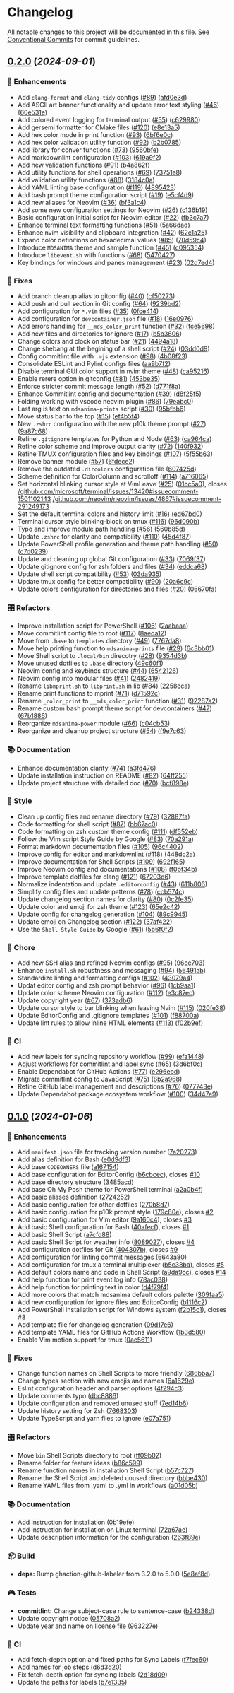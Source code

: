 # Changelog

<!-- markdownlint-disable -->

All notable changes to this project will be documented in this file. See [Conventional Commits](https://conventionalcommits.org/) for commit guidelines.

## [0.2.0](https://github.com/mdsanima-dev/dotfiles/compare/v0.1.0...v0.2.0) (_2024-09-01_)

### 🤿 Enhancements

- Add `clang-format` and `clang-tidy` configs ([#89](https://github.com/mdsanima-dev/dotfiles/issues/89)) ([afd0e3d](https://github.com/mdsanima-dev/dotfiles/commit/afd0e3dab43d26e3b2dd3ad5f6dcc99a04b41702))
- Add ASCII art banner functionality and update error text styling ([#46](https://github.com/mdsanima-dev/dotfiles/issues/46)) ([60e531e](https://github.com/mdsanima-dev/dotfiles/commit/60e531eb943cf210a4adeada46c4642b755414b3))
- Add colored event logging for terminal output ([#55](https://github.com/mdsanima-dev/dotfiles/issues/55)) ([c629980](https://github.com/mdsanima-dev/dotfiles/commit/c62998058ee8cbe4be23af00068fecf9643bcd00))
- Add gersemi formatter for CMake files ([#120](https://github.com/mdsanima-dev/dotfiles/issues/120)) ([e8e13a5](https://github.com/mdsanima-dev/dotfiles/commit/e8e13a5eac4db1e4397e3d8e29fd78fb6e84e126))
- Add hex color mode in print function ([#93](https://github.com/mdsanima-dev/dotfiles/issues/93)) ([6bf6e0c](https://github.com/mdsanima-dev/dotfiles/commit/6bf6e0c04358e048fee905366c296491c8315707))
- Add hex color validation utility function ([#92](https://github.com/mdsanima-dev/dotfiles/issues/92)) ([b2b0785](https://github.com/mdsanima-dev/dotfiles/commit/b2b0785aa05ba3460065dda66b1ed4ac6fba7d5f))
- Add library for conver functions ([#73](https://github.com/mdsanima-dev/dotfiles/issues/73)) ([9560bfe](https://github.com/mdsanima-dev/dotfiles/commit/9560bfee213b07e2aa98a5387d5abbb9a9e5053c))
- Add markdownlint configuration ([#103](https://github.com/mdsanima-dev/dotfiles/issues/103)) ([619a9f2](https://github.com/mdsanima-dev/dotfiles/commit/619a9f2c47339226bfc51d60a2551f9ca7bedebc))
- Add new validation functions ([#91](https://github.com/mdsanima-dev/dotfiles/issues/91)) ([b4a862f](https://github.com/mdsanima-dev/dotfiles/commit/b4a862f65c1e7cbf00f9f87139fcfbbebae86f79))
- Add utility functions for shell operations ([#69](https://github.com/mdsanima-dev/dotfiles/issues/69)) ([73751a8](https://github.com/mdsanima-dev/dotfiles/commit/73751a8cfbd52af8d8597ac01e6fb22c4ac9415a))
- Add validation utility functions ([#88](https://github.com/mdsanima-dev/dotfiles/issues/88)) ([3184c0a](https://github.com/mdsanima-dev/dotfiles/commit/3184c0a3db1b98c17956216d53bd5ed0419b5a4e))
- Add YAML linting base configuration ([#119](https://github.com/mdsanima-dev/dotfiles/issues/119)) ([4895423](https://github.com/mdsanima-dev/dotfiles/commit/489542354ccba40aef368074bb8ec12b5ab658e8))
- Add bash prompt theme configuration script ([#19](https://github.com/mdsanima-dev/dotfiles/issues/19)) ([e5cf4d9](https://github.com/mdsanima-dev/dotfiles/commit/e5cf4d98a7a98e0b98ad6ade34f5d32bfd522e34))
- Add new aliases for Neovim ([#36](https://github.com/mdsanima-dev/dotfiles/issues/36)) ([bf3a1c4](https://github.com/mdsanima-dev/dotfiles/commit/bf3a1c43df8a15335fc420bfb8913ef2510a8913))
- Add some new configuration settings for Neovim ([#26](https://github.com/mdsanima-dev/dotfiles/issues/26)) ([c136b19](https://github.com/mdsanima-dev/dotfiles/commit/c136b192f5cef2e27f4d6009fd28747c33eeafc6))
- Basic configuration initial script for Neovim editor ([#22](https://github.com/mdsanima-dev/dotfiles/issues/22)) ([fb3c7a7](https://github.com/mdsanima-dev/dotfiles/commit/fb3c7a75ab24d7863c0c5533bdb92f590d29839e))
- Enhance terminal text formatting functions ([#51](https://github.com/mdsanima-dev/dotfiles/issues/51)) ([5a66dad](https://github.com/mdsanima-dev/dotfiles/commit/5a66dad059184ddeb2b7f7ea9efe7258666762ea))
- Enhance nvim visibility and clipboard integration ([#42](https://github.com/mdsanima-dev/dotfiles/issues/42)) ([62c1a25](https://github.com/mdsanima-dev/dotfiles/commit/62c1a2558995a80c2c9bdcf9f10567e36fa7ade6))
- Expand color definitions on hexadecimal values ([#85](https://github.com/mdsanima-dev/dotfiles/issues/85)) ([70d59c4](https://github.com/mdsanima-dev/dotfiles/commit/70d59c4ca5cb97f3384118f949ab4d85c20e1853))
- Introduce `MDSANIMA` theme and sample function ([#45](https://github.com/mdsanima-dev/dotfiles/issues/45)) ([c095354](https://github.com/mdsanima-dev/dotfiles/commit/c095354dfbec7a8794849269dcebebae5d046e7a))
- Introduce `libevent.sh` with functions ([#68](https://github.com/mdsanima-dev/dotfiles/issues/68)) ([5470427](https://github.com/mdsanima-dev/dotfiles/commit/5470427dbb0124b08f1626660b0c6012dcf31f7a))
- Key bindings for windows and panes management ([#23](https://github.com/mdsanima-dev/dotfiles/issues/23)) ([02d7ed4](https://github.com/mdsanima-dev/dotfiles/commit/02d7ed44d30138ea6f445fd666eecac5889d8e8f))

### 🚧 Fixes

- Add branch cleanup alias to gitconfig ([#40](https://github.com/mdsanima-dev/dotfiles/issues/40)) ([cf50273](https://github.com/mdsanima-dev/dotfiles/commit/cf502730a3882e0dde2befa92065346a91310b6d))
- Add push and pull section in Git config ([#64](https://github.com/mdsanima-dev/dotfiles/issues/64)) ([9239bd2](https://github.com/mdsanima-dev/dotfiles/commit/9239bd2bb165d007bd73419a7273e7342ef9597d))
- Add configuration for `*.vim` files ([#35](https://github.com/mdsanima-dev/dotfiles/issues/35)) ([0fce414](https://github.com/mdsanima-dev/dotfiles/commit/0fce414ecc563fc76afc719cf9071a1ac6dc984d))
- Add configuration for `devcontainer.json` file ([#18](https://github.com/mdsanima-dev/dotfiles/issues/18)) ([16e0976](https://github.com/mdsanima-dev/dotfiles/commit/16e097619421412812ef975827d27900db2b5177))
- Add errors handling for `__mds_color_print` function ([#32](https://github.com/mdsanima-dev/dotfiles/issues/32)) ([fce5698](https://github.com/mdsanima-dev/dotfiles/commit/fce56989cc6b43a73b02ee11124951927d024903))
- Add new files and directories for ignore ([#17](https://github.com/mdsanima-dev/dotfiles/issues/17)) ([b5b3606](https://github.com/mdsanima-dev/dotfiles/commit/b5b360604a75d4092588630f577328db24a58e7a))
- Change colors and clock on status bar ([#21](https://github.com/mdsanima-dev/dotfiles/issues/21)) ([4494a18](https://github.com/mdsanima-dev/dotfiles/commit/4494a181cba2e35df104a5da6f90b9eafa5c5932))
- Change shebang at the begining of a shell script ([#24](https://github.com/mdsanima-dev/dotfiles/issues/24)) ([03dd0d9](https://github.com/mdsanima-dev/dotfiles/commit/03dd0d9eafc8ccd35966582a1c2588c0423fa3f7))
- Config commitlint file with `.mjs` extension ([#98](https://github.com/mdsanima-dev/dotfiles/issues/98)) ([4b08f23](https://github.com/mdsanima-dev/dotfiles/commit/4b08f23842bf48b40573561fe1b81a6f12bc8ba4))
- Consolidate ESLint and Pylint configs files ([aa9b7f2](https://github.com/mdsanima-dev/dotfiles/commit/aa9b7f23842a53dfaad6d0b53c917f8102cb1dd7))
- Disable terminal GUI color support in nvim theme ([#48](https://github.com/mdsanima-dev/dotfiles/issues/48)) ([ca95216](https://github.com/mdsanima-dev/dotfiles/commit/ca9521674ae4ebcf26cd5ab3c26417f48c206dcf))
- Enable rerere option in gitconfig ([#81](https://github.com/mdsanima-dev/dotfiles/issues/81)) ([453be35](https://github.com/mdsanima-dev/dotfiles/commit/453be35924e4be5aaa308b9e630a2920f9109504))
- Enforce stricter commit message length ([#52](https://github.com/mdsanima-dev/dotfiles/issues/52)) ([d771f8a](https://github.com/mdsanima-dev/dotfiles/commit/d771f8a255035dab0591a7d397f879317a3f7426))
- Enhance Commitlint config and documentation ([#39](https://github.com/mdsanima-dev/dotfiles/issues/39)) ([d8f25f5](https://github.com/mdsanima-dev/dotfiles/commit/d8f25f501daa080df5f47173fafd7aff5f18a241))
- Folding working with vscode neovim plugin ([#86](https://github.com/mdsanima-dev/dotfiles/issues/86)) ([79eabc0](https://github.com/mdsanima-dev/dotfiles/commit/79eabc0e97a5e5e4555ebd96ad4df7c26ecb1c36))
- Last arg is text on `mdsanima-prints` script ([#30](https://github.com/mdsanima-dev/dotfiles/issues/30)) ([95bfbb6](https://github.com/mdsanima-dev/dotfiles/commit/95bfbb6e0f414cfabb94e29da82216fc79e9ae14))
- Move status bar to the top ([#15](https://github.com/mdsanima-dev/dotfiles/issues/15)) ([ef4b5f4](https://github.com/mdsanima-dev/dotfiles/commit/ef4b5f4cc2cf4dd4fbb9b497b0c7e5acbf7dc32b))
- New `.zshrc` configuration with the new p10k theme prompt ([#27](https://github.com/mdsanima-dev/dotfiles/issues/27)) ([9a87c68](https://github.com/mdsanima-dev/dotfiles/commit/9a87c68eeef13bb156c3a05d2254a5718294d48f))
- Refine `.gitignore` templates for Python and Node ([#63](https://github.com/mdsanima-dev/dotfiles/issues/63)) ([ca964ca](https://github.com/mdsanima-dev/dotfiles/commit/ca964ca820db126a3f9d73e1284da5c9518809ad))
- Refine color scheme and improve output clarity ([#72](https://github.com/mdsanima-dev/dotfiles/issues/72)) ([140f932](https://github.com/mdsanima-dev/dotfiles/commit/140f932898e69843f7568ec7238d62be4475780b))
- Refine TMUX configuration files and key bindings ([#107](https://github.com/mdsanima-dev/dotfiles/issues/107)) ([5f55b63](https://github.com/mdsanima-dev/dotfiles/commit/5f55b6324ac811048563486852180e08e44dfff6))
- Remove banner module ([#57](https://github.com/mdsanima-dev/dotfiles/issues/57)) ([6fdece2](https://github.com/mdsanima-dev/dotfiles/commit/6fdece2abd32f5840417059ee175c703d62a4852))
- Remove the outdated `.dircolors` configuration file ([607425d](https://github.com/mdsanima-dev/dotfiles/commit/607425daa788a1a6c20ca32c93aed14d466fa4f3))
- Scheme definition for ColorColumn and scrolloff ([#114](https://github.com/mdsanima-dev/dotfiles/issues/114)) ([a716065](https://github.com/mdsanima-dev/dotfiles/commit/a7160657ffc424d4791119943b840957cc05c775))
- Set horizontal blinking cursor style at VimLeave ([#25](https://github.com/mdsanima-dev/dotfiles/issues/25)) ([01cc5a0](https://github.com/mdsanima-dev/dotfiles/commit/01cc5a01d4fffd4be7d8221ab9a542329aedb3e9)), closes [/github.com/microsoft/terminal/issues/13420#issuecomment-1501102143](https://github.com/mdsanima-dev//github.com/microsoft/terminal/issues/13420/issues/issuecomment-1501102143) [/github.com/neovim/neovim/issues/4867#issuecomment-291249173](https://github.com/mdsanima-dev//github.com/neovim/neovim/issues/4867/issues/issuecomment-291249173)
- Set the default terminal colors and history limit ([#16](https://github.com/mdsanima-dev/dotfiles/issues/16)) ([ed67bd0](https://github.com/mdsanima-dev/dotfiles/commit/ed67bd0da34f5d05c7af2cfba811c168c4117944))
- Terminal cursor style blinking-block on tmux ([#116](https://github.com/mdsanima-dev/dotfiles/issues/116)) ([96d090b](https://github.com/mdsanima-dev/dotfiles/commit/96d090bb6148f0e5df033271d70336c7fa5d99d4))
- Typo and improve module path handling ([#56](https://github.com/mdsanima-dev/dotfiles/issues/56)) ([560b85d](https://github.com/mdsanima-dev/dotfiles/commit/560b85d688aab93b3df2dba9e00eca7360e1d86a))
- Update `.zshrc` for clarity and compatibility ([#110](https://github.com/mdsanima-dev/dotfiles/issues/110)) ([45d4f87](https://github.com/mdsanima-dev/dotfiles/commit/45d4f877738e45387725ccf59fafe6819072cbc9))
- Update PowerShell profile generation and theme path handling ([#50](https://github.com/mdsanima-dev/dotfiles/issues/50)) ([c7d0239](https://github.com/mdsanima-dev/dotfiles/commit/c7d0239cf9d8374354d9965604fcab43c2e3cf82))
- Update and cleaning up global Git configuration ([#33](https://github.com/mdsanima-dev/dotfiles/issues/33)) ([7069f37](https://github.com/mdsanima-dev/dotfiles/commit/7069f37115771244f48200187eec18b6e0808924))
- Update gitignore config for zsh folders and files ([#34](https://github.com/mdsanima-dev/dotfiles/issues/34)) ([eddca68](https://github.com/mdsanima-dev/dotfiles/commit/eddca6851c9c603854d3f37e1ae71aa74c69e9c2))
- Update shell script compatibility ([#53](https://github.com/mdsanima-dev/dotfiles/issues/53)) ([03da935](https://github.com/mdsanima-dev/dotfiles/commit/03da93555f9ad0b57b8c61dd173fca670b79dd3f))
- Update tmux config for better compatibility ([#90](https://github.com/mdsanima-dev/dotfiles/issues/90)) ([20a6c9c](https://github.com/mdsanima-dev/dotfiles/commit/20a6c9c5fc91ab20463248da75c2819a666fe6d5))
- Update colors configuration for directories and files ([#20](https://github.com/mdsanima-dev/dotfiles/issues/20)) ([06670fa](https://github.com/mdsanima-dev/dotfiles/commit/06670fa79cc5a01a169217c43ed166e968330c2a))

### 🎛️  Refactors

- Improve installation script for PowerShell ([#106](https://github.com/mdsanima-dev/dotfiles/issues/106)) ([2aabaaa](https://github.com/mdsanima-dev/dotfiles/commit/2aabaaa058f62389f30a8cca7e4814aa4bd98d4c))
- Move commitlint config file to root ([#117](https://github.com/mdsanima-dev/dotfiles/issues/117)) ([8aeda12](https://github.com/mdsanima-dev/dotfiles/commit/8aeda12ee6132ae0cc8d7b52f94e3e518cdd975c))
- Move from `.base` to `templates` directory ([#49](https://github.com/mdsanima-dev/dotfiles/issues/49)) ([7767da8](https://github.com/mdsanima-dev/dotfiles/commit/7767da85336c31687f2ef674e649acc25ac21853))
- Move help printing function to `mdsanima-prints` file ([#29](https://github.com/mdsanima-dev/dotfiles/issues/29)) ([6c3bb01](https://github.com/mdsanima-dev/dotfiles/commit/6c3bb010bd3b34735608e893f2cc88e482307f59))
- Move Shell script to `.local/bin` direcotry ([#28](https://github.com/mdsanima-dev/dotfiles/issues/28)) ([9354d3b](https://github.com/mdsanima-dev/dotfiles/commit/9354d3b653d5f532acfb4eccbdd8e04b1d3cd457))
- Move unused dotfiles to `.base` directory ([49c60f1](https://github.com/mdsanima-dev/dotfiles/commit/49c60f1a9e1e641a473d694a96e8ea1874ad2006))
- Neovim config and keybinds structure ([#44](https://github.com/mdsanima-dev/dotfiles/issues/44)) ([6542126](https://github.com/mdsanima-dev/dotfiles/commit/65421262263b117ca15e06d6d3054e90bf180400))
- Neovim config into modular files ([#41](https://github.com/mdsanima-dev/dotfiles/issues/41)) ([2482419](https://github.com/mdsanima-dev/dotfiles/commit/2482419e8ce9e493a5d04b6910e07d249ca010d3))
- Rename `libmprint.sh` to `libprint.sh` in lib ([#84](https://github.com/mdsanima-dev/dotfiles/issues/84)) ([2258cca](https://github.com/mdsanima-dev/dotfiles/commit/2258cca02c4c87ea4cd9b919d74f9dd4dffb4de9))
- Rename print functions to mprint ([#71](https://github.com/mdsanima-dev/dotfiles/issues/71)) ([d71592c](https://github.com/mdsanima-dev/dotfiles/commit/d71592c44d3bfe2d1a582a94d556d8e92cab700a))
- Rename `_color_print` to `__mds_color_print` function ([#31](https://github.com/mdsanima-dev/dotfiles/issues/31)) ([92287a2](https://github.com/mdsanima-dev/dotfiles/commit/92287a29da550e287949d5299932dd2b33a09b31))
- Rename custom bash prompt theme script for devcontainers ([#47](https://github.com/mdsanima-dev/dotfiles/issues/47)) ([67b1886](https://github.com/mdsanima-dev/dotfiles/commit/67b18869468e59a8cfbc739058531b9ab7b6755f))
- Reorganize `mdsanima-power` module ([#66](https://github.com/mdsanima-dev/dotfiles/issues/66)) ([c04cb53](https://github.com/mdsanima-dev/dotfiles/commit/c04cb535f08380cfe50ef412750eeee71d6bf269))
- Reorganize and cleanup project structure ([#54](https://github.com/mdsanima-dev/dotfiles/issues/54)) ([f9e7c63](https://github.com/mdsanima-dev/dotfiles/commit/f9e7c63c1913b65e6ce6a84686c8a74dcae13884))

### 📚 Documentation

- Enhance documentation clarity ([#74](https://github.com/mdsanima-dev/dotfiles/issues/74)) ([a3fd476](https://github.com/mdsanima-dev/dotfiles/commit/a3fd4761e1f069e6886da79003bd6156022b9122))
- Update installation instruction on README ([#82](https://github.com/mdsanima-dev/dotfiles/issues/82)) ([64ff255](https://github.com/mdsanima-dev/dotfiles/commit/64ff25502910603ea4770647b2be3090b23a6889))
- Update project structure with detailed doc ([#70](https://github.com/mdsanima-dev/dotfiles/issues/70)) ([bcf898e](https://github.com/mdsanima-dev/dotfiles/commit/bcf898ef8e85b306304c6708dcc19fbe8c0ab099))

### 🧢 Style

- Clean up config files and rename directory ([#79](https://github.com/mdsanima-dev/dotfiles/issues/79)) ([32887fa](https://github.com/mdsanima-dev/dotfiles/commit/32887fa3d70e02e53ba0f361940407119b03a1d2))
- Code formatting for shell script ([#87](https://github.com/mdsanima-dev/dotfiles/issues/87)) ([bb67ac0](https://github.com/mdsanima-dev/dotfiles/commit/bb67ac00eff89daf26794f734d6396f5258fffbe))
- Code formatting on zsh custom theme config ([#111](https://github.com/mdsanima-dev/dotfiles/issues/111)) ([df552eb](https://github.com/mdsanima-dev/dotfiles/commit/df552eb87bb1ba38d7173583f6d689a79367acac))
- Follow the Vim script Style Guide by Google ([#83](https://github.com/mdsanima-dev/dotfiles/issues/83)) ([70a291a](https://github.com/mdsanima-dev/dotfiles/commit/70a291a4f5747a670dd1a87d799439eb36cf770a))
- Format markdown documentation files ([#105](https://github.com/mdsanima-dev/dotfiles/issues/105)) ([96c4402](https://github.com/mdsanima-dev/dotfiles/commit/96c440294e043220ec02259487e6e6b28087bd13))
- Improve config for editor and markdownlint ([#118](https://github.com/mdsanima-dev/dotfiles/issues/118)) ([448dc2a](https://github.com/mdsanima-dev/dotfiles/commit/448dc2a4b6385e9eca2954026999f077d823293c))
- Improve documentation for Shell Scripts ([#109](https://github.com/mdsanima-dev/dotfiles/issues/109)) ([692f165](https://github.com/mdsanima-dev/dotfiles/commit/692f165cc982089fc20eab269548f75568aa0290))
- Improve Neovim config and documentations ([#108](https://github.com/mdsanima-dev/dotfiles/issues/108)) ([f0bf34b](https://github.com/mdsanima-dev/dotfiles/commit/f0bf34b42777fc8727a7a2399326f0c6ae9d86e5))
- Improve template dotfiles for clang ([#121](https://github.com/mdsanima-dev/dotfiles/issues/121)) ([67203d6](https://github.com/mdsanima-dev/dotfiles/commit/67203d628201d17bfdac26f62bb42fc3bfe79229))
- Normalize indentation and update `.editorconfig` ([#43](https://github.com/mdsanima-dev/dotfiles/issues/43)) ([611b806](https://github.com/mdsanima-dev/dotfiles/commit/611b806555a116b8b9f62023c47bffd89ecac8f2))
- Simplify config files and update patterns ([#78](https://github.com/mdsanima-dev/dotfiles/issues/78)) ([ccb574c](https://github.com/mdsanima-dev/dotfiles/commit/ccb574c3c9bfabfd09f70234c7e0c9db40316161))
- Update changelog section names for clarity ([#80](https://github.com/mdsanima-dev/dotfiles/issues/80)) ([0c2fe35](https://github.com/mdsanima-dev/dotfiles/commit/0c2fe35bd21a6312a0f1aea0c61373484f08e813))
- Update color and emoji for zsh theme ([#123](https://github.com/mdsanima-dev/dotfiles/issues/123)) ([65e2c42](https://github.com/mdsanima-dev/dotfiles/commit/65e2c4224beadcdcef7df7ab7722c11f69eab112))
- Update config for changelog generation ([#104](https://github.com/mdsanima-dev/dotfiles/issues/104)) ([89c9945](https://github.com/mdsanima-dev/dotfiles/commit/89c9945847196ef183afc0d7c4d1d835c7172fb5))
- Update emoji on Changelog section ([#122](https://github.com/mdsanima-dev/dotfiles/issues/122)) ([37af422](https://github.com/mdsanima-dev/dotfiles/commit/37af42249384e628a3097d86a98d05d09b33d018))
- Use the `Shell Style Guide` by Google ([#61](https://github.com/mdsanima-dev/dotfiles/issues/61)) ([5b6f0f2](https://github.com/mdsanima-dev/dotfiles/commit/5b6f0f21eeaf2c57f8c1c1c4e64cdb06bd3dc2a5))

### 📮 Chore

- Add new SSH alias and refined Neovim configs ([#95](https://github.com/mdsanima-dev/dotfiles/issues/95)) ([96ce703](https://github.com/mdsanima-dev/dotfiles/commit/96ce703d8642c5c67490fd332e5f2d4bfa7e79e3))
- Enhance `install.sh` robustness and messaging ([#94](https://github.com/mdsanima-dev/dotfiles/issues/94)) ([56491ab](https://github.com/mdsanima-dev/dotfiles/commit/56491abcbf4c5486bb07a38ab5e27d734b7d3887))
- Standardize linting and formatting configs ([#102](https://github.com/mdsanima-dev/dotfiles/issues/102)) ([43079a4](https://github.com/mdsanima-dev/dotfiles/commit/43079a45eae36423a810e44c0dff7b025099ac5f))
- Updat editor config and zsh prompt behavior ([#96](https://github.com/mdsanima-dev/dotfiles/issues/96)) ([1cb9aa1](https://github.com/mdsanima-dev/dotfiles/commit/1cb9aa1b4c86503a7c6503c46d4d121c6e499b99))
- Update color scheme Neovim configuration ([#112](https://github.com/mdsanima-dev/dotfiles/issues/112)) ([e3c87ec](https://github.com/mdsanima-dev/dotfiles/commit/e3c87ec4cf748d12157ac4c3691dfbebe8b8e731))
- Update copyright year ([#67](https://github.com/mdsanima-dev/dotfiles/issues/67)) ([373adb6](https://github.com/mdsanima-dev/dotfiles/commit/373adb613889abd1fcb1512e2c7c10f2bc329e37))
- Update cursor style to bar blinking when leaving Nvim ([#115](https://github.com/mdsanima-dev/dotfiles/issues/115)) ([020fe38](https://github.com/mdsanima-dev/dotfiles/commit/020fe38483b02871ea6a12be93266de6bd7ba190))
- Update EditorConfig and .gitignore templates ([#101](https://github.com/mdsanima-dev/dotfiles/issues/101)) ([f88700a](https://github.com/mdsanima-dev/dotfiles/commit/f88700a01aebb7c30e0ee75c4f539e920811373a))
- Update lint rules to allow inline HTML elements ([#113](https://github.com/mdsanima-dev/dotfiles/issues/113)) ([f02b9ef](https://github.com/mdsanima-dev/dotfiles/commit/f02b9ef6193db5214c3dde7c9db30ec19d14c268))

### 🚆 CI

- Add new labels for syncing repository workflow ([#99](https://github.com/mdsanima-dev/dotfiles/issues/99)) ([efa1448](https://github.com/mdsanima-dev/dotfiles/commit/efa1448f3061eaeac59f000b9582e8005d5f3109))
- Adjust workflows for commitlint and label sync ([#65](https://github.com/mdsanima-dev/dotfiles/issues/65)) ([3d6bf0c](https://github.com/mdsanima-dev/dotfiles/commit/3d6bf0cc56f2cd7aa38287ba9045b792d35177dd))
- Enable Dependabot for GitHub Actions ([#77](https://github.com/mdsanima-dev/dotfiles/issues/77)) ([e296ebd](https://github.com/mdsanima-dev/dotfiles/commit/e296ebd92d1b9417fcc74f8ff0e9ef8876847575))
- Migrate commitlint config to JavaScript ([#75](https://github.com/mdsanima-dev/dotfiles/issues/75)) ([8b2a968](https://github.com/mdsanima-dev/dotfiles/commit/8b2a96890f34049b7a1b698c3730fd598f5365a7))
- Refine GitHub label management and descriptions ([#76](https://github.com/mdsanima-dev/dotfiles/issues/76)) ([077743e](https://github.com/mdsanima-dev/dotfiles/commit/077743e4110d396a7ff8f3918474233d87d24a60))
- Update Dependabot package ecosystem workflow ([#100](https://github.com/mdsanima-dev/dotfiles/issues/100)) ([34d47e9](https://github.com/mdsanima-dev/dotfiles/commit/34d47e9bfc574583f6976fd3f490e17865a687a1))

## [0.1.0](https://github.com/mdsanima-dev/dotfiles/releases/tag/v0.1.0) (_2024-01-06_)

### 🤿 Enhancements

- Add `manifest.json` file for tracking version number ([7a20273](https://github.com/mdsanima-dev/dotfiles/commit/7a20273746c86b63c24b702c1b36cb2c6db19608))
- Add alias definition for Bash ([e0d9df3](https://github.com/mdsanima-dev/dotfiles/commit/e0d9df36f1d2a8de8aef59265f210c38fc726f1d))
- Add base `CODEOWNERS` file ([a167154](https://github.com/mdsanima-dev/dotfiles/commit/a167154c6bcb237d960faf6bdfd58fc6f490ad78))
- Add base configuration for EditorConfig ([b6cbcec](https://github.com/mdsanima-dev/dotfiles/commit/b6cbcec4bf73c201267d66b9855420e6194d8e4e)), closes [#10](https://github.com/mdsanima-dev/dotfiles/issues/10)
- Add base directory structure ([3485acd](https://github.com/mdsanima-dev/dotfiles/commit/3485acd60bfb3f57bc250e0888a1fec9eabd43e2))
- Add base Oh My Posh theme for PowerShell terminal ([a2a0b4f](https://github.com/mdsanima-dev/dotfiles/commit/a2a0b4f4ee3750ddad6048f6c12b8066128270d3))
- Add basic aliases definition ([2724252](https://github.com/mdsanima-dev/dotfiles/commit/272425272fe14ef0d7350774a06bd521c75b2a74))
- Add basic configuration for other dotfiles ([270b8d7](https://github.com/mdsanima-dev/dotfiles/commit/270b8d76a1de3cffb0cc2454e4ff176bb69bc57d))
- Add basic configuration for p10k prompt style ([179c80e](https://github.com/mdsanima-dev/dotfiles/commit/179c80edd341f20ca31c90cdbf9dc0a21e1066ea)), closes [#2](https://github.com/mdsanima-dev/dotfiles/issues/2)
- Add basic configuration for Vim editor ([9a160c4](https://github.com/mdsanima-dev/dotfiles/commit/9a160c424f34bada9ddbcab238bfb8cee2d5688f)), closes [#3](https://github.com/mdsanima-dev/dotfiles/issues/3)
- Add basic Shell configuration for Bash ([40afecf](https://github.com/mdsanima-dev/dotfiles/commit/40afecfc23fab4aeacce547ed61ecee631a291dd)), closes [#1](https://github.com/mdsanima-dev/dotfiles/issues/1)
- Add basic Shell Script ([a7cfd88](https://github.com/mdsanima-dev/dotfiles/commit/a7cfd8807a1cf242fb2cc808a68a588e8d91071b))
- Add basic Shell Script for weather info ([8089027](https://github.com/mdsanima-dev/dotfiles/commit/8089027f1c21abcd71e6280ad449b6797ebb6244)), closes [#4](https://github.com/mdsanima-dev/dotfiles/issues/4)
- Add configuration dotfiles for Git ([404307b](https://github.com/mdsanima-dev/dotfiles/commit/404307bb5121fde0bf67989f2b191b93122a37b7)), closes [#9](https://github.com/mdsanima-dev/dotfiles/issues/9)
- Add configuration for linting commit messages ([6643a80](https://github.com/mdsanima-dev/dotfiles/commit/6643a809b47f3027600d1b26d5e3945b56ada537))
- Add configuration for tmux a terminal multiplexer ([b5c38ba](https://github.com/mdsanima-dev/dotfiles/commit/b5c38badcebb7f0c5be40f11b9e1a741df80e81f)), closes [#5](https://github.com/mdsanima-dev/dotfiles/issues/5)
- Add default colors name and code in Shell Script ([a9da9cc](https://github.com/mdsanima-dev/dotfiles/commit/a9da9cc7cce6f7e86428eaf78973d06950b3fb7b)), closes [#14](https://github.com/mdsanima-dev/dotfiles/issues/14)
- Add help function for print event log info ([78ac038](https://github.com/mdsanima-dev/dotfiles/commit/78ac0387b556e6b0546cd2fd9961bab46b059f72))
- Add help function for printing text in color ([d4f79f4](https://github.com/mdsanima-dev/dotfiles/commit/d4f79f494a910c73bd825a7be5e1ed257545deb4))
- Add more colors that match mdsanima default colors palette ([309faa5](https://github.com/mdsanima-dev/dotfiles/commit/309faa52990c8586f4a729b44d81be141d1b67f0))
- Add new configuration for ignore files and EditorConfig ([b1116c2](https://github.com/mdsanima-dev/dotfiles/commit/b1116c27362bbeb74157dead0bffeeded22445e8))
- Add PowerShell installation script for Windows system ([f2b15c1](https://github.com/mdsanima-dev/dotfiles/commit/f2b15c1ce4cfb83ce742c54da80253e04f68e6ab)), closes [#8](https://github.com/mdsanima-dev/dotfiles/issues/8)
- Add template file for changelog generation ([09d17e6](https://github.com/mdsanima-dev/dotfiles/commit/09d17e64902b5beb54eb95a61c807c581afcf698))
- Add template YAML files for GitHub Actions Workflow ([1b3d580](https://github.com/mdsanima-dev/dotfiles/commit/1b3d58050b4c6f71e380f74329c1090896e395fc))
- Enable Vim motion support for tmux ([0ac5611](https://github.com/mdsanima-dev/dotfiles/commit/0ac5611141c4d414ce1b2966854496b78b0965b8))

### 🚧 Fixes

- Change function names on Shell Scripts to more friendly ([686bba7](https://github.com/mdsanima-dev/dotfiles/commit/686bba73f21357d3159d53595d9fafd73a089d2a))
- Change types section with new emojis and names ([6a1629e](https://github.com/mdsanima-dev/dotfiles/commit/6a1629e18f7d1c328f3ce4c2406cbef88ca734e2))
- Eslint configuration header and parser options ([4f294c3](https://github.com/mdsanima-dev/dotfiles/commit/4f294c3f1ee5da86851f607b5067cd2334c4a150))
- Update comments typo ([dbc8886](https://github.com/mdsanima-dev/dotfiles/commit/dbc8886eeba4e8ce897fa5272f59a42341c33298))
- Update configuration and removed unused stuff ([7ed14b6](https://github.com/mdsanima-dev/dotfiles/commit/7ed14b6a0d944352757e9c0b9f740b572e413f05))
- Update history setting for Zsh ([7668303](https://github.com/mdsanima-dev/dotfiles/commit/7668303fceb2eea56db384eb7959472d5dc736fa))
- Update TypeScript and yarn files to ignore ([e07a751](https://github.com/mdsanima-dev/dotfiles/commit/e07a751ed09c0770d7fe508218d19de3a75eeb7d))

### 🎛️  Refactors

- Move `bin` Shell Scripts directory to root ([ff09b02](https://github.com/mdsanima-dev/dotfiles/commit/ff09b02556993228f7b5166758dfce492f9d77b1))
- Rename folder for feature ideas ([b86c599](https://github.com/mdsanima-dev/dotfiles/commit/b86c5991eae09f789853cc689894fb98aed0928a))
- Rename function names in installation Shell Script ([b57c727](https://github.com/mdsanima-dev/dotfiles/commit/b57c727b3f20300096e3f1d975913e2bfac51036))
- Rename the Shell Script and deleted unused directory ([bbbe430](https://github.com/mdsanima-dev/dotfiles/commit/bbbe430bb97acacdaf94f919589357439f6bf70a))
- Rename YAML files from .yaml to .yml in workflows ([a01d05b](https://github.com/mdsanima-dev/dotfiles/commit/a01d05bc9c60c07c2fb50dbe1d6f2e280484d667))

### 📚 Documentation

- Add instruction for installation ([0b19efe](https://github.com/mdsanima-dev/dotfiles/commit/0b19efe1fa0189855303e1397082e9fd06f5157f))
- Add instruction for installation on Linux terminal ([72a67ae](https://github.com/mdsanima-dev/dotfiles/commit/72a67ae404801a6f7461abdb75f16f1056972b0c))
- Update description information for the configuration ([263f89e](https://github.com/mdsanima-dev/dotfiles/commit/263f89ec7db3058ff4febc09f223c15d7eaf4782))

### 📦 Build

- **deps:** Bump ghaction-github-labeler from 3.2.0 to 5.0.0 ([5e8af8d](https://github.com/mdsanima-dev/dotfiles/commit/5e8af8d4554cad52feb8f8bedb779b6c08805541))

### 🎮 Tests

- **commitlint:** Change subject-case rule to sentence-case ([b24338d](https://github.com/mdsanima-dev/dotfiles/commit/b24338db26826331a01802882c11145a33fcba96))
- Update copyright notice ([05708a2](https://github.com/mdsanima-dev/dotfiles/commit/05708a2603826118a7310bd05d013b972513a75e))
- Update year and name on license file ([963227e](https://github.com/mdsanima-dev/dotfiles/commit/963227e2a58ee471ba5bd37e50839e935ce5e5a1))

### 🚆 CI

- Add fetch-depth option and fixed paths for Sync Labels ([f7fec60](https://github.com/mdsanima-dev/dotfiles/commit/f7fec6044c01a8efca98fca0645c2dbd6ca6dfb2))
- Add names for job steps ([d6d3d20](https://github.com/mdsanima-dev/dotfiles/commit/d6d3d207c7d819ec469e82a51070f702bcdacdc4))
- Fix fetch-depth option for syncing labels ([2d18d09](https://github.com/mdsanima-dev/dotfiles/commit/2d18d09b1afe59b08fe095734f7f7c83daa17992))
- Update the paths for labels ([b7e1335](https://github.com/mdsanima-dev/dotfiles/commit/b7e1335236525806c7c28751c24ab3c899f01820))
